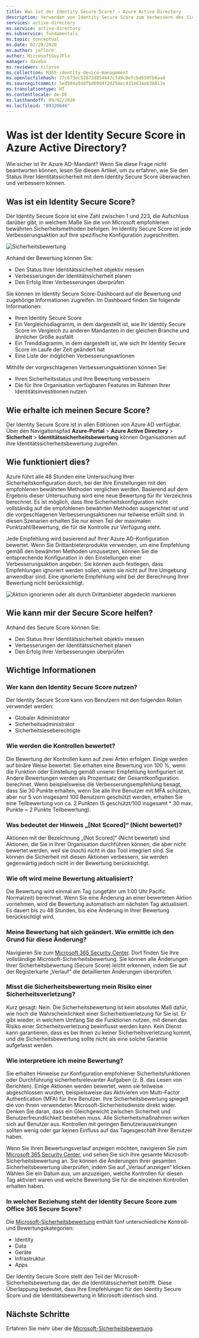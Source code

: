 ```yaml
---
title: Was ist der Identity Secure Score? – Azure Active Directory
description: Verwenden von Identity Secure Score zum Verbessern des Sicherheitsstatus Ihres Verzeichnisses
services: active-directory
ms.service: active-directory
ms.subservice: fundamentals
ms.topic: conceptual
ms.date: 02/20/2020
ms.author: joflore
author: MicrosoftGuyJFlo
manager: daveba
ms.reviewer: tilarso
ms.collection: M365-identity-device-management
ms.openlocfilehash: 77c673ec52873d854647cf49c0efcbd650fb6aa8
ms.sourcegitcommit: 5ed504a9ddfbd69d4f2d256ec431e634eb38813e
ms.translationtype: HT
ms.contentlocale: de-DE
ms.lasthandoff: 09/02/2020
ms.locfileid: "89320646"
---
```

# <a name="what-is-the-identity-secure-score-in-azure-active-directory"></a>Was ist der Identity Secure Score in Azure Active Directory?

Wie sicher ist Ihr Azure AD-Mandant? Wenn Sie diese Frage nicht beantworten können, lesen Sie diesen Artikel, um zu erfahren, wie Sie den Status Ihrer Identitätssicherheit mit dem Identity Secure Score überwachen und verbessern können.

## <a name="what-is-an-identity-secure-score"></a>Was ist ein Identity Secure Score?

Der Identity Secure Score ist eine Zahl zwischen 1 und 223, die Aufschluss darüber gibt, in welchem Maße Sie die von Microsoft empfohlenen bewährten Sicherheitsmethoden befolgen. Im Identity Secure Score ist jede Verbesserungsaktion auf Ihre spezifische Konfiguration zugeschnitten.  

![Sicherheitsbewertung](./media/identity-secure-score/identity-secure-score-overview.png)

Anhand der Bewertung können Sie:

- Den Status Ihrer Identitätssicherheit objektiv messen
- Verbesserungen der Identitätssicherheit planen
- Den Erfolg Ihrer Verbesserungen überprüfen

Sie können im Identity Secure Score-Dashboard auf die Bewertung und zugehörige Informationen zugreifen. Im Dashboard finden Sie folgende Informationen:

- Ihren Identity Secure Score
- Ein Vergleichsdiagramm, in dem dargestellt ist, wie Ihr Identity Secure Score im Vergleich zu anderen Mandanten in der gleichen Branche und ähnlicher Größe ausfällt
- Ein Trenddiagramm, in dem dargestellt ist, wie sich Ihr Identity Secure Score im Laufe der Zeit geändert hat
- Eine Liste der möglichen Verbesserungsaktionen

Mithilfe der vorgeschlagenen Verbesserungsaktionen können Sie:

- Ihren Sicherheitsstatus und Ihre Bewertung verbessern
- Die für Ihre Organisation verfügbaren Features im Rahmen Ihrer Identitätsinvestitionen nutzen

## <a name="how-do-i-get-my-secure-score"></a>Wie erhalte ich meinen Secure Score?

Der Identity Secure Score ist in allen Editionen von Azure AD verfügbar. Über den Navigationspfad **Azure-Portal** > **Azure Active Directory** > **Sicherheit** > **Identitätssicherheitsbewertung** können Organisationen auf ihre Identitätssicherheitsbewertung zugreifen.

## <a name="how-does-it-work"></a>Wie funktioniert dies?

Azure führt alle 48 Stunden eine Untersuchung Ihrer Sicherheitskonfiguration durch, bei der Ihre Einstellungen mit den empfohlenen bewährten Methoden verglichen werden. Basierend auf dem Ergebnis dieser Untersuchung wird eine neue Bewertung für Ihr Verzeichnis berechnet. Es ist möglich, dass Ihre Sicherheitskonfiguration nicht vollständig auf die empfohlenen bewährten Methoden ausgerichtet ist und die vorgeschlagenen Verbesserungsaktionen nur teilweise erfüllt sind. In diesen Szenarien erhalten Sie nur einen Teil der maximalen Punktzahl/Bewertung, die für die Kontrolle zur Verfügung steht.

Jede Empfehlung wird basierend auf Ihrer Azure AD-Konfiguration bewertet. Wenn Sie Drittanbieterprodukte verwenden, um eine Empfehlung gemäß den bewährten Methoden umzusetzen, können Sie die entsprechende Konfiguration in den Einstellungen einer Verbesserungsaktion angeben. Sie können auch festlegen, dass Empfehlungen ignoriert werden sollen, wenn sie nicht auf Ihre Umgebung anwendbar sind. Eine ignorierte Empfehlung wird bei der Berechnung Ihrer Bewertung nicht berücksichtigt.

![Aktion ignorieren oder als durch Drittanbieter abgedeckt markieren](./media/identity-secure-score/identity-secure-score-ignore-or-third-party-reccomendations.png)

## <a name="how-does-it-help-me"></a>Wie kann mir der Secure Score helfen?

Anhand des Secure Score können Sie:

- Den Status Ihrer Identitätssicherheit objektiv messen
- Verbesserungen der Identitätssicherheit planen
- Den Erfolg Ihrer Verbesserungen überprüfen

## <a name="what-you-should-know"></a>Wichtige Informationen

### <a name="who-can-use-the-identity-secure-score"></a>Wer kann den Identity Secure Score nutzen?

Der Identity Secure Score kann von Benutzern mit den folgenden Rollen verwendet werden:

- Globaler Administrator
- Sicherheitsadministrator
- Sicherheitsleseberechtigte

### <a name="how-are-controls-scored"></a>Wie werden die Kontrollen bewertet?

Die Bewertung der Kontrollen kann auf zwei Arten erfolgen. Einige werden auf binäre Weise bewertet: Sie erhalten eine Bewertung von 100 %, wenn die Funktion oder Einstellung gemäß unserer Empfehlung konfiguriert ist. Andere Bewertungen werden als Prozentsatz der Gesamtkonfiguration berechnet. Wenn beispielsweise die Verbesserungsempfehlung besagt, dass Sie 30 Punkte erhalten, wenn Sie alle Ihre Benutzer mit MFA schützen, aber nur 5 von insgesamt 100 Benutzern geschützt werden, erhalten Sie eine Teilbewertung von ca. 2 Punkten (5 geschützt/100 insgesamt * 30 max. Punkte = 2 Punkte Teilbewertung).

### <a name="what-does-not-scored-mean"></a>Was bedeutet der Hinweis „[Not Scored]“ (Nicht bewertet)?

Aktionen mit der Bezeichnung „[Not Scored]“ (Nicht bewertet) sind Aktionen, die Sie in Ihrer Organisation durchführen können, die aber nicht bewertet werden, weil sie (noch) nicht in das Tool integriert sind. Sie können die Sicherheit mit diesen Aktionen verbessern, sie werden gegenwärtig jedoch nicht in der Bewertung berücksichtigt.

### <a name="how-often-is-my-score-updated"></a>Wie oft wird meine Bewertung aktualisiert?

Die Bewertung wird einmal am Tag (ungefähr um 1:00 Uhr Pacific Normalzeit) berechnet. Wenn Sie eine Änderung an einer bewerteten Aktion vornehmen, wird die Bewertung automatisch am nächsten Tag aktualisiert. Es dauert bis zu 48 Stunden, bis eine Änderung in Ihrer Bewertung berücksichtigt wird.

### <a name="my-score-changed-how-do-i-figure-out-why"></a>Meine Bewertung hat sich geändert. Wie ermittle ich den Grund für diese Änderung?

Navigieren Sie zum [Microsoft 365 Security Center](https://security.microsoft.com/). Dort finden Sie Ihre vollständige Microsoft-Sicherheitsbewertung. Sie können alle Änderungen Ihrer Sicherheitsbewertung (Secure Score) leicht erkennen, indem Sie auf der Registerkarte „Verlauf“ die detaillierten Änderungen überprüfen.

### <a name="does-the-secure-score-measure-my-risk-of-getting-breached"></a>Misst die Sicherheitsbewertung mein Risiko einer Sicherheitsverletzung?

Kurz gesagt: Nein. Die Sicherheitsbewertung ist kein absolutes Maß dafür, wie hoch die Wahrscheinlichkeit einer Sicherheitsverletzung für Sie ist. Er gibt wieder, in welchem Umfang Sie die Funktionen nutzen, mit denen das Risiko einer Sicherheitsverletzung beeinflusst werden kann. Kein Dienst kann garantieren, dass es bei Ihnen zu keiner Sicherheitsverletzung kommt, und die Sicherheitsbewertung sollte nicht als eine solche Garantie aufgefasst werden.

### <a name="how-should-i-interpret-my-score"></a>Wie interpretiere ich meine Bewertung?

Sie erhalten Hinweise zur Konfiguration empfohlener Sicherheitsfunktionen oder Durchführung sicherheitsrelevanter Aufgaben (z. B. das Lesen von Berichten). Einige Aktionen werden bewertet, wenn sie teilweise abgeschlossen wurden, beispielsweise das Aktivieren von Multi-Factor Authentication (MFA) für Ihre Benutzer. Ihre Sicherheitsbewertung spiegelt die von Ihnen verwendeten Microsoft-Sicherheitsdienste direkt wider. Denken Sie daran, dass ein Gleichgewicht zwischen Sicherheit und Benutzerfreundlichkeit bestehen muss. Alle Sicherheitsmaßnahmen wirken sich auf Benutzer aus. Kontrollen mit geringen Benutzerauswirkungen sollten wenig oder gar keinen Einfluss auf das Tagesgeschäft Ihrer Benutzer haben.

Wenn Sie Ihren Bewertungsverlauf anzeigen möchten, navigieren Sie zum [Microsoft 365 Security Center](https://security.microsoft.com/), und sehen Sie sich Ihre gesamte Microsoft-Sicherheitsbewertung an. Sie können die Änderungen Ihrer gesamten Sicherheitsbewertung überprüfen, indem Sie auf „Verlauf anzeigen“ klicken. Wählen Sie ein Datum aus, um anzuzeigen, welche Kontrollen für diesen Tag aktiviert waren und welche Bewertung Sie für die einzelnen Kontrollen erhalten haben.

### <a name="how-does-the-identity-secure-score-relate-to-the-office-365-secure-score"></a>In welcher Beziehung steht der Identity Secure Score zum Office 365 Secure Score?

Die [Microsoft-Sicherheitsbewertung](/office365/securitycompliance/microsoft-secure-score) enthält fünf unterschiedliche Kontroll- und Bewertungskategorien:

- Identity
- Data
- Geräte
- Infrastruktur
- Apps

Der Identity Secure Score stellt den Teil der Microsoft-Sicherheitsbewertung dar, der die Identitätssicherheit betrifft. Diese Überlappung bedeutet, dass Ihre Empfehlungen für den Identity Secure Score und die Identitätsbewertung in Microsoft identisch sind.

## <a name="next-steps"></a>Nächste Schritte

Erfahren Sie mehr über die [Microsoft-Sicherheitsbewertung](/office365/securitycompliance/microsoft-secure-score).